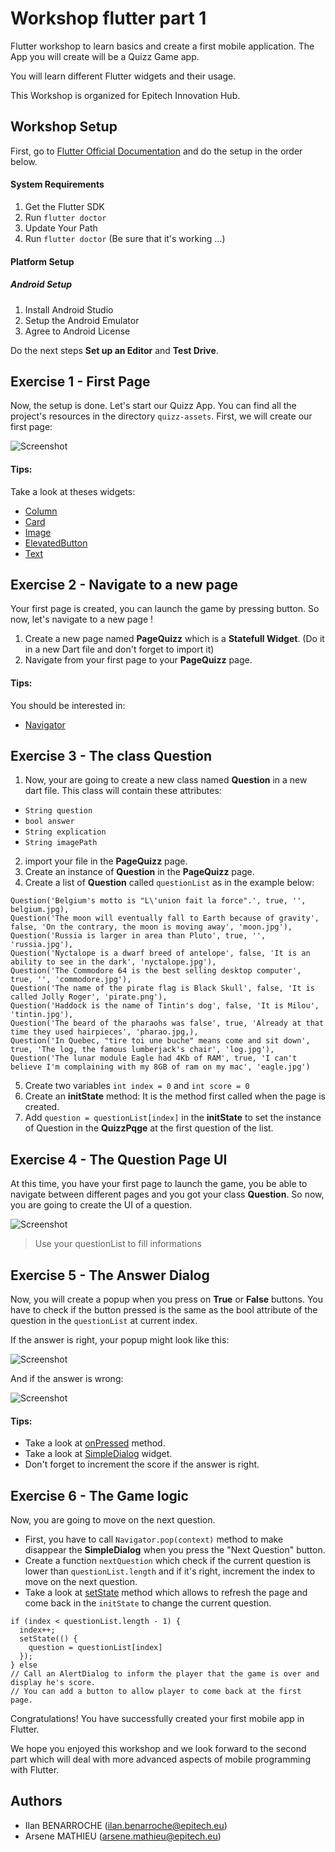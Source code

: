 # Workshop flutter part 1

Flutter workshop to learn basics and create a first mobile application.
The App you will create will be a Quizz Game app.

You will learn different Flutter widgets and their usage.

This Workshop is organized for Epitech Innovation Hub.

## Workshop Setup

First, go to [Flutter Official Documentation](https://docs.flutter.dev/get-started/install) and do the setup in the order below.

#### System Requirements

1. Get the Flutter SDK
2. Run `flutter doctor`
3. Update Your Path
4. Run `flutter doctor` (Be sure that it's working ...)

#### Platform Setup

##### Android Setup

1. Install Android Studio
2. Setup the Android Emulator
3. Agree to Android License

Do the next steps **Set up an Editor** and **Test Drive**.



## Exercise 1 - First Page

Now, the setup is done. Let's start our Quizz App.
You can find all the project's resources in the directory `quizz-assets`.
First, we will create our first page:

![Screenshot](screenshots/exercise1.png)

#### Tips:
Take a look at theses widgets:
- [Column](https://api.flutter.dev/flutter/widgets/Column-class.html)
- [Card](https://api.flutter.dev/flutter/material/Card-class.html)
- [Image](https://api.flutter.dev/flutter/widgets/Image-class.html)
- [ElevatedButton](https://api.flutter.dev/flutter/material/ElevatedButton-class.html)
- [Text](https://api.flutter.dev/flutter/widgets/Text-class.html)



## Exercise 2 - Navigate to a new page

Your first page is created, you can launch the game by pressing button.
So now, let's navigate to a new page !

1. Create a new page named **PageQuizz** which is a **Statefull Widget**. (Do it in a new Dart file and don't forget to import it)
2. Navigate from your first page to your **PageQuizz** page.


#### Tips:
You should be interested in:
- [Navigator](https://docs.flutter.dev/cookbook/navigation/navigation-basics)



## Exercise 3 - The class Question

1. Now, your are going to create a new class named **Question** in a new dart file.
This class will contain these attributes:
- `String question`
- `bool answer`
- `String explication`
- `String imagePath`

2. import your file in the **PageQuizz** page.
3. Create an instance of **Question** in the **PageQuizz** page.
4. Create a list of **Question** called `questionList` as in the example below:
```
Question('Belgium's motto is "L\'union fait la force".', true, '', belgium.jpg),
Question('The moon will eventually fall to Earth because of gravity', false, 'On the contrary, the moon is moving away', 'moon.jpg'),
Question('Russia is larger in area than Pluto', true, '', 'russia.jpg'),
Question('Nyctalope is a dwarf breed of antelope', false, 'It is an ability to see in the dark', 'nyctalope.jpg'),
Question('The Commodore 64 is the best selling desktop computer', true, '', 'commodore.jpg'),
Question('The name of the pirate flag is Black Skull', false, 'It is called Jolly Roger', 'pirate.png'),
Question('Haddock is the name of Tintin's dog', false, 'It is Milou', 'tintin.jpg'),
Question('The beard of the pharaohs was false', true, 'Already at that time they used hairpieces', 'pharao.jpg,),
Question('In Quebec, "tire toi une buche" means come and sit down', true, 'The log, the famous lumberjack's chair', 'log.jpg'),
Question('The lunar module Eagle had 4Kb of RAM', true, 'I can't believe I'm complaining with my 8GB of ram on my mac', 'eagle.jpg')
```
5. Create two variables `int index = 0` and `int score = 0`
6. Create an **initState** method: It is the method first called when the page is created.
7. Add `question = questionList[index]` in the **initState** to set the instance of Question in the **QuizzPqge** at the first question of the list.



## Exercise 4 - The Question Page UI

At this time, you have your first page to launch the game, you be able to navigate between different pages and you got your class **Question**.
So now, you are going to create the UI of a question.

![Screenshot](screenshots/exercise4.png)

> Use your questionList to fill informations



## Exercise 5 - The Answer Dialog

Now, you will create a popup when you press on **True** or **False** buttons.
You have to check if the button pressed is the same as the bool attribute of the question in the `questionList` at current index.

If the answer is right, your popup might look like this:

![Screenshot](screenshots/exercise5-true.png)

And if the answer is wrong:

![Screenshot](screenshots/exercise5-false.png)

#### Tips:

- Take a look at [onPressed](https://googleflutter.com/flutter-button-onpressed/) method.
- Take a look at [SimpleDialog](https://api.flutter.dev/flutter/material/SimpleDialog-class.html) widget.
- Don't forget to increment the score if the answer is right.



## Exercise 6 - The Game logic

Now, you are going to move on the next question.
- First, you have to call `Navigator.pop(context)` method to make disappear the **SimpleDialog** when you press the "Next Question" button.
- Create a function `nextQuestion` which check if the current question is lower than `questionList.length` and if it's right, increment the index to move on the 
next question.
- Take a look at [setState](https://api.flutter.dev/flutter/widgets/State/setState.html) method which allows to refresh the page and come back in the `initState` to change the current question.
```
if (index < questionList.length - 1) {
  index++;
  setState(() {
    question = questionList[index]
  });
} else 
// Call an AlertDialog to inform the player that the game is over and display he's score.
// You can add a button to allow player to come back at the first page.
```

Congratulations! You have successfully created your first mobile app in Flutter.

We hope you enjoyed this workshop and we look forward to the second part which will deal with more advanced aspects of mobile programming with Flutter.



## Authors

- Ilan BENARROCHE (ilan.benarroche@epitech.eu)
- Arsene MATHIEU (arsene.mathieu@epitech.eu)

